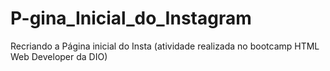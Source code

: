 # P-gina_Inicial_do_Instagram
Recriando a Página inicial do Insta (atividade realizada no bootcamp HTML Web Developer da DIO)
